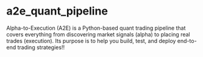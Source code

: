 # a2e_quant_pipeline
Alpha-to-Execution (A2E) is a Python-based quant trading pipeline that covers everything from discovering market signals (alpha) to placing real trades (execution). Its purpose is to help you build, test, and deploy end-to-end trading strategies!!
